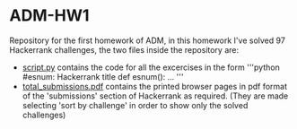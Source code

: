 # ADM-HW1
Repository for the first homework of ADM, in this homework I've solved 97 Hackerrank challenges, the two files inside the repository are:
* [script.py](script.py) contains the code for all the excercises in the form 
    '''python
    #esnum: Hackerrank title
    def esnum():
        ...
    '''
* [total_submissions.pdf](total_submission.pdf) contains the printed browser pages in pdf format of the 'submissions' section of Hackerrank as required. (They are made selecting 'sort by challenge' in order to show only the solved challenges)
